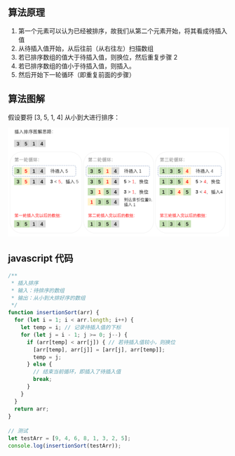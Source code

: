 ## 算法原理

1. 第一个元素可以认为已经被排序，故我们从第二个元素开始，将其看成待插入值
2. 从待插入值开始，从后往前（从右往左）扫描数组
3. 若已排序数组的值大于待插入值，则换位，然后重复步骤 2
4. 若已排序数组的值小于待插入值，则插入。
5. 然后开始下一轮循环（即重复前面的步骤）

## 算法图解

假设要将 [3, 5, 1, 4] 从小到大进行排序：

![](../media/4.png)

## javascript 代码

```javascript
/**
 * 插入排序
 * 输入：待排序的数组
 * 输出：从小到大排好序的数组
 */
function insertionSort(arr) {
  for (let i = 1; i < arr.length; i++) {
    let temp = i; // 记录待插入值的下标
    for (let j = i - 1; j >= 0; j--) {
      if (arr[temp] < arr[j]) { // 若待插入值较小，则换位
        [arr[temp], arr[j]] = [arr[j], arr[temp]];
        temp = j;
      } else {
        // 结束当前循环，即插入了待插入值
        break;
      }
    }
  }
  return arr;
}

// 测试
let testArr = [9, 4, 6, 8, 1, 3, 2, 5];
console.log(insertionSort(testArr));
```

